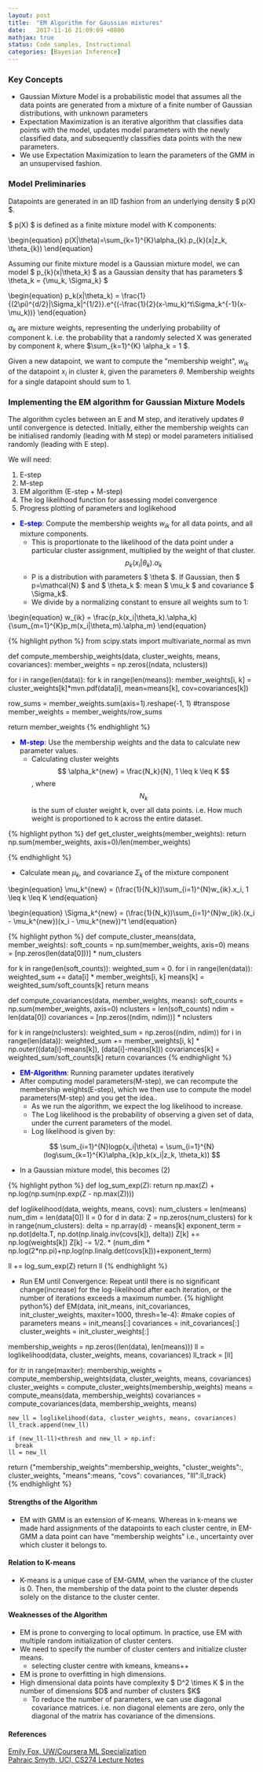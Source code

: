 ```yaml
---
layout: post
title:  "EM Algorithm for Gaussian mixtures"
date:   2017-11-16 21:09:09 +0800
mathjax: true
status: Code samples, Instructional
categories: [Bayesian Inference]
---
```

### Key Concepts
* Gaussian Mixture Model is a probabilistic model that assumes all the data points are generated from a mixture of a finite number of Gaussian distributions, with unknown parameters
* Expectation Maximization is an iterative algorithm that classifies data points with the model, updates model parameters with the newly classified data, and subsequently classifies data points with the new parameters.
* We use Expectation Maximization to learn the parameters of the GMM in an unsupervised fashion.

### Model Preliminaries
Datapoints are generated in an IID fashion from an underlying density \$ p(X) \$. 

\$ p(X) \$ is defined as a finite mixture model with K components:

\begin{equation}
p(X|\theta)=\sum_{k=1}^{K}\alpha_{k}.p_{k}(x|z_k, \theta_{k})
\end{equation}

Assuming our finite mixture model is a Gaussian mixture model, we can model \$ p_{k}(x\|\theta_k) \$ as a Gaussian density that has parameters $ \theta_k = \{\mu_k, \Sigma_k\} $

\begin{equation}
p_k(x|\theta_k) = \frac{1}{(2\pi)^{d/2}|\Sigma_k|^{1/2}}.e^{(-\frac{1}{2}(x-\mu_k)^t\Sigma_k^{-1}(x-\mu_k))} 
\end{equation}

$\alpha_k$ are mixture weights, representing the underlying probability of component k. i.e. the probability that a randomly selected X was generated by component $k$, where $\sum_{k=1}^{K} \alpha_k = 1 $.

Given a new datapoint, we want to compute the "membership weight", $w_{ik}$ of the datapoint $x_i$ in cluster $k$, given the parameters $\theta$. Membership weights for a single datapoint should sum to 1.

### Implementing the EM algorithm for Gaussian Mixture Models
The algorithm cycles between an E and M step, and iteratively updates $\theta$ until convergence is detected. Initially, either the membership weights can be initialised randomly (leading with M step) or model parameters initialised randomly (leading with E step).

We will need:
1. E-step
2. M-step
3. EM algorithm (E-step + M-step)
4. The log likelihood function for assessing model convergence
5. Progress plotting of parameters and loglikehood

* <span style="color:blue">**E-step**:</span> Compute the membership weights $w_{ik}$ for all data points, and all mixture components. 
  * This is proportionate to the likelihood of the data point under a particular cluster assignment, multiplied by the weight of that cluster.
$$ p_k(x_i|\theta_k).\alpha_k $$
  * P is a distribution with parameters \$ \theta \$. If Gaussian, then \$ p=\mathcal{N} \$ and \$ \theta_k \$: mean \$ \mu_k \$ and covariance \$ \Sigma_k\$.
  * We divide by a normalizing constant to ensure all weights sum to 1:

\begin{equation}
w_{ik} = \frac{p_k(x_i|\theta_k).\alpha_k}{\sum_{m=1}^{K}p_m(x_i|\theta_m).\alpha_m}
\end{equation}

{% highlight python %}
from scipy.stats import multivariate_normal as mvn

def compute_membership_weights(data, cluster_weights, means, covariances):
  member_weights = np.zeros((ndata, nclusters))

  for i in range(len(data)):
    for k in range(len(means)):
      member_weights[i, k] = cluster_weights[k]*mvn.pdf(data[i], mean=means[k], cov=covariances[k])
    
  row_sums = member_weights.sum(axis=1).reshape(-1, 1) #transpose
  member_weights = member_weights/row_sums

  return member_weights
{% endhighlight %}

* <span style="color:blue">**M-step**:</span> Use the membership weights and the data to calculate new parameter values. 
  * Calculating cluster weights
$$ \alpha_k^{new} = \frac{N_k}{N}, 1 \leq k \leq K $$, where $$ N_k $$ is the sum of cluster weight k, over all data points. i.e. How much weight is proportioned to k across the entire dataset.

{% highlight python %}
def get_cluster_weights(member_weights):
  return np.sum(member_weights, axis=0)/len(member_weights)

{% endhighlight %}

  * Calculate mean $\mu_k$, and covariance $\Sigma_k$ of the mixture component

\begin{equation}
\mu_k^{new} = (\frac{1}{N_k})\sum_{i=1}^{N}w_{ik}.x_i, 1 \leq k \leq K 
\end{equation}

\begin{equation}
\Sigma_k^{new} = (\frac{1}{N_k})\sum_{i=1}^{N}w_{ik}.(x_i - \mu_k^{new})(x_i - \mu_k^{new})^t
\end{equation}

{% highlight python %}
def compute_cluster_means(data, member_weights):
  soft_counts = np.sum(member_weights, axis=0)
  means = [np.zeros(len(data[0]))] * num_clusters

  for k in range(len(soft_counts)):
    weighted_sum = 0.
    for i in range(len(data)):
      weighted_sum += data[i] * member_weights[i, k]
      means[k] = weighted_sum/soft_counts[k]
  return means

def compute_covariances(data, member_weights, means):
  soft_counts = np.sum(member_weights, axis=0)
  nclusters = len(soft_counts)
  ndim = len(data[0])
  covariances = [np.zeros((ndim, ndim))] * nclusters

  for k in range(nclusters):
    weighted_sum = np.zeros((ndim, ndim))
    for i in range(len(data)):
      weighted_sum += member_weights[i, k] * np.outer((data[i]-means[k]), (data[i]-means[k]))
    covariances[k] = weighted_sum/soft_counts[k]
  return covariances
{% endhighlight %}

* <span style="color:blue">**EM-Algorithm**</span>: Running parameter updates iteratively
* After computing model parameters(M-step), we can recompute the membership weights(E-step), which we then use to compute the model parameters(M-step) and you get the idea..
  * As we run the algorithm, we expect the log likelihood to increase.
  * The Log likelihood is the probability of observing a given set of data, under the current parameters of the model.
  * Log likelihood is given by:

$$ \sum_{i=1}^{N}logp(x_i|\theta) = \sum_{i=1}^{N}(log\sum_{k=1}^{K}\alpha_{k}p_k(x_i|z_k, \theta_k)) $$

  * In a Gaussian mixture model, this becomes (2)

{% highlight python %}
def log_sum_exp(Z):
  return np.max(Z) + np.log(np.sum(np.exp(Z - np.max(Z))))

def loglikelihood(data, weights, means, covs):
  num_clusters = len(means)
  num_dim = len(data[0])
  ll = 0
  for d in data:
    Z = np.zeros(num_clusters)
    for k in range(num_clusters):
      delta = np.array(d) - means[k]
      exponent_term = np.dot(delta.T, np.dot(np.linalg.inv(covs[k]), delta))
      Z[k] += np.log(weights[k])
      Z[k] -= 1/2. * (num_dim * np.log(2*np.pi)+np.log(np.linalg.det(covs[k]))+exponent_term)

  ll += log_sum_exp(Z)
  return ll
  {% endhighlight %}


  * Run EM until Convergence: Repeat until there is no significant change(increase) for the log-likelihood after each iteration, or the number of iterations exceeds a maximum number.
{% highlight python%}
def EM(data, init_means, init_covariances, init_cluster_weights, maxiter=1000, thresh=1e-4):
  #make copies of parameters
  means = init_means[:]
  covariances = init_covariances[:]
  cluster_weights = init_cluster_weights[:]

  membership_weights = np.zeros((len(data), len(means)))
  ll = loglikelihood(data, cluster_weights, means, covariances)
  ll_track = [ll]

  for itr in range(maxiter):
    membership_weights = compute_membership_weights(data, cluster_weights, means, covariances)
    cluster_weights = compute_cluster_weights(membership_weights)
    means = compute_means(data, membership_weights)
    covariances = compute_covariances(data, membership_weights, means)
    
    new_ll = loglikelihood(data, cluster_weights, means, covariances)
    ll_track.append(new_ll)

    if (new_ll-ll)<thresh and new_ll > np.inf:
      break
    ll = new_ll

  return {"membership_weights":membership_weights, "cluster_weights":, cluster_weights, "means":means, "covs": covariances, "lll":ll_track}  
{% endhighlight %}
#### Strengths of the Algorithm
* EM with GMM is an extension of K-means. Whereas in k-means we made hard assignments of the datapoints to each cluster centre, in EM-GMM a data point can have "membership weights" i.e., uncertainty over which cluster it belongs to. 
#### Relation to K-means
* K-means is a unique case of EM-GMM, when the variance of the cluster is 0. Then, the membership of the data point to the cluster depends solely on the distance to the cluster center.

#### Weaknesses of the Algorithm
* EM is prone to converging to local optimum. In practice, use EM with multiple random initialization of cluster centers. 
* We need to specify the number of cluster centers and initialize cluster means.
  * selecting cluster centre with kmeans, kmeans++
* EM is prone to overfitting in high dimensions. 
* High dimensional data points have complexity \$ D^2 \times K \$ in the number of dimensions \$D\$ and number of clusters \$K\$ 
  * To reduce the number of parameters, we can use diagonal covariance matrices. i.e. non diagonal elements are zero, only the diagonal of the matrix has covariance of the dimensions.

#### References
[Emily Fox, UW/Coursera ML Specialization](https://www.coursera.org/specializations/machine-learning)
<br>
[Pahraic Smyth, UCI, CS274 Lecture Notes](http://www.ics.uci.edu/~smyth/courses/cs274/notes/EMnotes.pdf)
